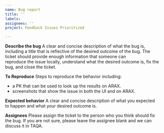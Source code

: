 ```yaml
---
name: Bug report
title: ''
labels: 
assignees: ''
project: Feedback Issues Prioritized

---
```


**Describe the bug**
A clear and concise description of what the bug is, including a title that is reflective 
of the desired outcome of the bug.  The ticket should provide enough information that someone can  
reproduce the issue locally, understand what the desired outcome is, fix the bug, and close the ticket.

**To Reproduce**
Steps to reproduce the behavior including: 
- a PK that can be used to look up the results on ARAX.
- screenshots that show the issue in both the UI and on ARAX.

**Expected behavior**
A clear and concise description of what you expected to happen and what your desired outcome is.

**Assignees**
Please assign the ticket to the person who you think should fix the bug.  If you are not sure,
please leave the assignee blank and we can discuss it in TAQA. 